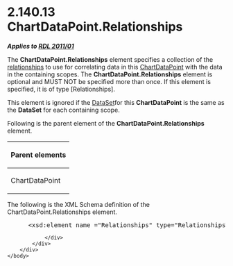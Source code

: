 <html dir="LTR" xmlns:mshelp="http://msdn.microsoft.com/mshelp" xmlns:ddue="http://ddue.schemas.microsoft.com/authoring/2003/5" xmlns:xlink="http://www.w3.org/1999/xlink" xmlns:tool="http://www.microsoft.com/tooltip">
    <head>
        <meta http-equiv="Content-Type" content="text/html; CHARSET=utf-8"></meta>
        <meta name="save" content="history"></meta>
        <title>2.140.13 ChartDataPoint.Relationships</title>
        <xml>
            <mshelp:toctitle title="2.140.13 ChartDataPoint.Relationships"></mshelp:toctitle>
            <mshelp:rltitle title="[MS-RDL]: ChartDataPoint.Relationships"></mshelp:rltitle>
            <mshelp:keyword index="A" term="63db432a-4d3b-4a84-905b-f6899d546c01"></mshelp:keyword>
            <mshelp:attr name="DCSext.ContentType" value="open specification"></mshelp:attr>
            <mshelp:attr name="AssetID" value="63db432a-4d3b-4a84-905b-f6899d546c01"></mshelp:attr>
            <mshelp:attr name="TopicType" value="kbRef"></mshelp:attr>
            <mshelp:attr name="DCSext.Title" value="[MS-RDL]: ChartDataPoint.Relationships" />
        </xml>
    </head>
    <body>
        <div id="header">
            <h1 class="heading">2.140.13 ChartDataPoint.Relationships</h1>
        </div>
        <div id="mainSection">
            <div id="mainBody">
                <div id="allHistory" class="saveHistory"></div>
                <div id="sectionSection0" class="section" name="collapseableSection">
                    

<p><b><i>Applies to </i></b><a href="bf2bab1a-b608-4bcc-b718-1cc1baa9579c.md"><b><i>RDL 2011/01</i></b></a></p>

<p>The <b>ChartDataPoint.Relationships</b> element specifies a
collection of the <a href="b2482b3f-74ab-4ca8-a9e5-c07955011743.md#gt_2913b24a-aa1a-42cb-8b80-047821e296cb">relationships</a>
to use for correlating data in this <a href="86cf2a9b-4610-4ffe-8fff-16480a7bf6a4.md">ChartDataPoint</a> with the
data in the containing scopes. The <b>ChartDataPoint.Relationships</b> element
is optional and MUST NOT be specified more than once. If this element is
specified, it is of type [Relationships].</p>

<p>This element is ignored if the <a href="a14782b0-2e2f-4305-83a3-3de3fd750b6a.md">DataSet</a>for this <b>ChartDataPoint</b>
is the same as the <b>DataSet</b> for each containing scope.</p>

<p>Following is the parent element of the <b>ChartDataPoint.Relationships</b>
element.</p>

<table>
 <thead>
  <tr>
   <th>
   <p>Parent elements</p>
   </th>
  </tr>
 </thead>
 <tr>
  <td>
  <p>ChartDataPoint</p>
  </td>
 </tr>
</table>

<p>The following is the XML Schema definition of the
ChartDataPoint.Relationships element.</p>

<dl>
<dd>
<div><pre> &lt;xsd:element name =&quot;Relationships&quot; type=&quot;RelationshipsType&quot; minOccurs=&quot;0&quot; /&gt;
</pre></div>
</dd></dl>


                </div>
            </div>
        </div>
    </body>
</html>